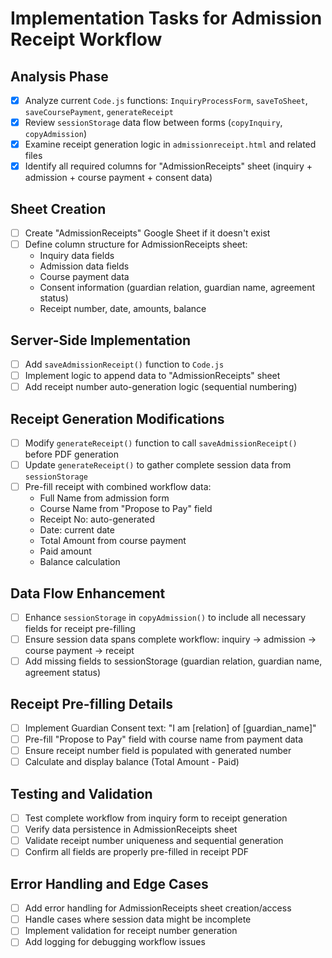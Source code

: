 # Implementation Tasks for Admission Receipt Workflow

## Analysis Phase
- [x] Analyze current `Code.js` functions: `InquiryProcessForm`, `saveToSheet`, `saveCoursePayment`, `generateReceipt`
- [x] Review `sessionStorage` data flow between forms (`copyInquiry`, `copyAdmission`)
- [x] Examine receipt generation logic in `admissionreceipt.html` and related files
- [x] Identify all required columns for "AdmissionReceipts" sheet (inquiry + admission + course payment + consent data)

## Sheet Creation
- [ ] Create "AdmissionReceipts" Google Sheet if it doesn't exist
- [ ] Define column structure for AdmissionReceipts sheet:
  - Inquiry data fields
  - Admission data fields
  - Course payment data
  - Consent information (guardian relation, guardian name, agreement status)
  - Receipt number, date, amounts, balance

## Server-Side Implementation
- [ ] Add `saveAdmissionReceipt()` function to `Code.js`
- [ ] Implement logic to append data to "AdmissionReceipts" sheet
- [ ] Add receipt number auto-generation logic (sequential numbering)

## Receipt Generation Modifications
- [ ] Modify `generateReceipt()` function to call `saveAdmissionReceipt()` before PDF generation
- [ ] Update `generateReceipt()` to gather complete session data from `sessionStorage`
- [ ] Pre-fill receipt with combined workflow data:
  - Full Name from admission form
  - Course Name from "Propose to Pay" field
  - Receipt No: auto-generated
  - Date: current date
  - Total Amount from course payment
  - Paid amount
  - Balance calculation

## Data Flow Enhancement
- [ ] Enhance `sessionStorage` in `copyAdmission()` to include all necessary fields for receipt pre-filling
- [ ] Ensure session data spans complete workflow: inquiry → admission → course payment → receipt
- [ ] Add missing fields to sessionStorage (guardian relation, guardian name, agreement status)

## Receipt Pre-filling Details
- [ ] Implement Guardian Consent text: "I am [relation] of [guardian_name]"
- [ ] Pre-fill "Propose to Pay" field with course name from payment data
- [ ] Ensure receipt number field is populated with generated number
- [ ] Calculate and display balance (Total Amount - Paid)

## Testing and Validation
- [ ] Test complete workflow from inquiry form to receipt generation
- [ ] Verify data persistence in AdmissionReceipts sheet
- [ ] Validate receipt number uniqueness and sequential generation
- [ ] Confirm all fields are properly pre-filled in receipt PDF

## Error Handling and Edge Cases
- [ ] Add error handling for AdmissionReceipts sheet creation/access
- [ ] Handle cases where session data might be incomplete
- [ ] Implement validation for receipt number generation
- [ ] Add logging for debugging workflow issues

